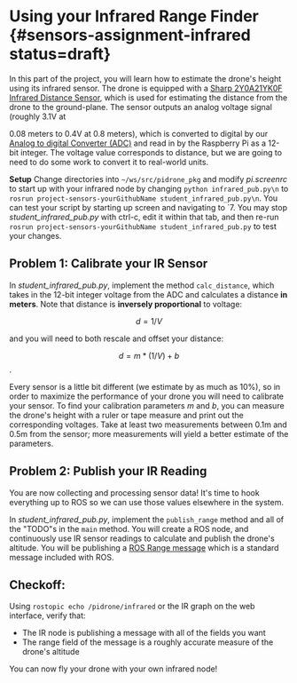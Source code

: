 # Using your Infrared Range Finder {#sensors-assignment-infrared status=draft}

In this part of the project, you will learn how to estimate the drone's height using its infrared sensor. The drone is equipped with a [Sharp 2Y0A21YK0F Infrared Distance Sensor](https://www.digikey.com/product-detail/en/parallax-inc/28995/28995-ND/3523692), which is used for estimating the distance from the drone to the ground-plane. The sensor outputs an analog voltage signal (roughly 3.1V at

0.08 meters to 0.4V at 0.8 meters), which is converted to digital by our [Analog to digital Converter (ADC)](https://www.digikey.com/product-detail/en/adafruit-industries-llc/1083/1528-1014-ND/4990763) and read in by the Raspberry Pi as a 12-bit integer. The voltage value corresponds to distance, but we are going to need to do some work to convert it to real-world units.

**Setup**
Change directories into `~/ws/src/pidrone_pkg` and modify _pi.screenrc_ to start up with your infrared node by changing `python infrared_pub.py\n` to `rosrun project-sensors-yourGithubName student_infrared_pub.py\n`. You can test your script by starting up screen and navigating to \`7. You may stop _student_infrared_pub.py_ with ctrl-c, edit it within that tab, and then re-run `rosrun project-sensors-yourGithubName student_infrared_pub.py` to test your changes.

## Problem 1: Calibrate your IR Sensor
In _student_infrared_pub.py_, implement the method `calc_distance`, which takes in the 12-bit integer voltage from the ADC and calculates a distance **in meters**. Note that distance is **inversely proportional** to voltage:

$$d = 1/V$$

and you will need to both rescale and offset your distance:

$$d = m*(1/V) + b$$.

Every sensor is a little bit different (we estimate by as much as 10%), so in order to maximize the performance of your drone you will need to calibrate your sensor. To find your calibration parameters $m$ and $b$, you can measure the drone's height with a ruler or tape measure and print out the corresponding voltages. Take at least two measurements between 0.1m and 0.5m from the sensor; more measurements will yield a better estimate of the parameters.

## Problem 2: Publish your IR Reading
You are now collecting and processing sensor data! It's time to hook everything up to ROS so we can use those values elsewhere in the system.

In _student_infrared_pub.py_, implement the `publish_range` method and all of the "TODO"s in the `main` method. You will create a ROS node, and continuously use IR sensor readings to calculate and publish the drone's altitude. You will be publishing a [ROS Range message](http://docs.ros.org/api/sensor_msgs/html/msg/Range.html) which is a standard message included with ROS.

## Checkoff:
Using `rostopic echo /pidrone/infrared` or the IR graph on the web interface, verify that:

  * The IR node is publishing a message with all of the fields you want
  * The range field of the message is a roughly accurate measure of the drone's altitude

You can now fly your drone with your own infrared node!

